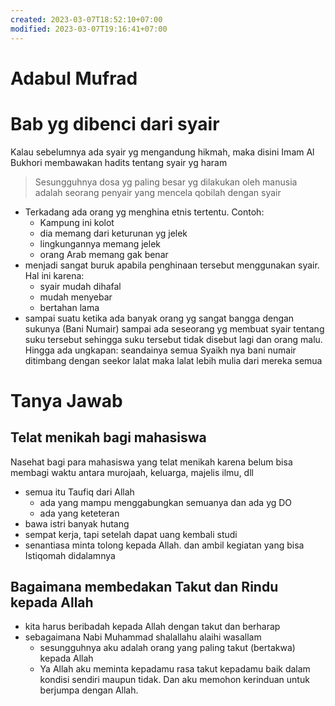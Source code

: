 ```yaml
---
created: 2023-03-07T18:52:10+07:00
modified: 2023-03-07T19:16:41+07:00
---
```


# Adabul Mufrad

# Bab yg dibenci dari syair

Kalau sebelumnya ada syair yg mengandung hikmah, maka disini Imam Al Bukhori membawakan hadits tentang syair yg haram

> Sesungguhnya dosa yg paling besar yg dilakukan oleh manusia adalah seorang penyair yang mencela qobilah dengan syair 

- Terkadang ada orang yg menghina etnis tertentu. Contoh:
  - Kampung ini kolot
  - dia memang dari keturunan yg jelek
  - lingkungannya memang jelek 
  - orang Arab memang gak benar
- menjadi sangat buruk apabila penghinaan tersebut menggunakan syair. Hal ini karena:
  - syair mudah dihafal
  - mudah menyebar
  - bertahan lama
- sampai suatu ketika ada banyak orang  yg sangat bangga dengan sukunya (Bani Numair) sampai ada seseorang yg membuat syair tentang suku tersebut sehingga suku tersebut tidak disebut lagi dan orang malu. Hingga ada ungkapan: seandainya semua Syaikh nya bani numair ditimbang dengan seekor lalat maka lalat lebih mulia dari mereka semua

# Tanya Jawab

## Telat menikah bagi mahasiswa

Nasehat bagi para mahasiswa yang telat menikah karena belum bisa membagi waktu antara murojaah, keluarga, majelis ilmu, dll

- semua itu Taufiq dari Allah 
  - ada yang mampu menggabungkan semuanya dan ada yg DO
  - ada yang keteteran 
- bawa istri banyak hutang
- sempat kerja, tapi setelah dapat uang kembali studi 
- senantiasa minta tolong kepada Allah. dan ambil kegiatan yang bisa Istiqomah didalamnya

## Bagaimana membedakan Takut dan Rindu kepada Allah 


- kita harus beribadah kepada Allah dengan takut dan berharap 
- sebagaimana Nabi Muhammad shalallahu alaihi wasallam 
  - sesungguhnya aku adalah orang yang paling takut (bertakwa) kepada Allah
  - Ya Allah aku meminta kepadamu rasa takut kepadamu baik dalam kondisi sendiri maupun tidak. Dan aku memohon kerinduan untuk berjumpa dengan Allah.
